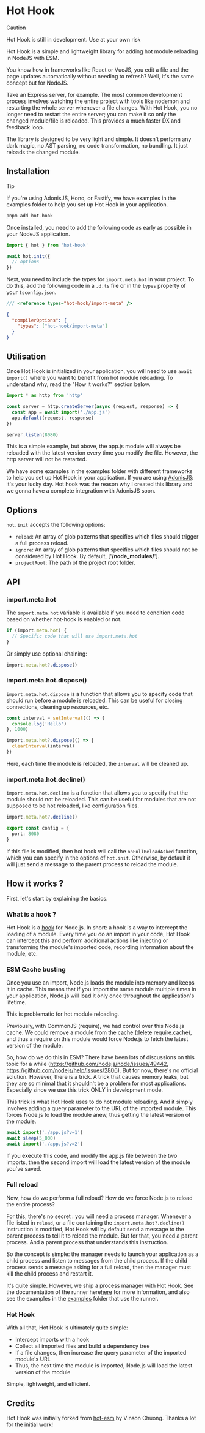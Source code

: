 # Hot Hook

> [!CAUTION]
> Hot Hook is still in development. Use at your own risk

Hot Hook is a simple and lightweight library for adding hot module reloading in NodeJS with ESM.

You know how in frameworks like React or VueJS, you edit a file and the page updates automatically without needing to refresh? Well, it's the same concept but for NodeJS.

Take an Express server, for example. The most common development process involves watching the entire project with tools like nodemon and restarting the whole server whenever a file changes. With Hot Hook, you no longer need to restart the entire server; you can make it so only the changed module/file is reloaded. This provides a much faster DX and feedback loop.

The library is designed to be very light and simple. It doesn't perform any dark magic, no AST parsing, no code transformation, no bundling. It just reloads the changed module. 

## Installation

> [!TIP]
> If you're using AdonisJS, Hono, or Fastify, we have examples in the examples folder to help you set up Hot Hook in your application.

```bash
pnpm add hot-hook
```

Once installed, you need to add the following code as early as possible in your NodeJS application.

```ts
import { hot } from 'hot-hook'

await hot.init({
  // options
})
```

Next, you need to include the types for `import.meta.hot` in your project. To do this, add the following code in a `.d.ts` file or in the `types` property of your `tsconfig.json`.

```ts
/// <reference types="hot-hook/import-meta" />
```

```json
{
  "compilerOptions": {
    "types": ["hot-hook/import-meta"]
  }
}
```

## Utilisation

Once Hot Hook is initialized in your application, you will need to use `await import()` where you want to benefit from hot module reloading. To understand why, read the "How it works?" section below.

```ts
import * as http from 'http'

const server = http.createServer(async (request, response) => {
  const app = await import('./app.js')
  app.default(request, response)
})

server.listen(8080)
```

This is a simple example, but above, the app.js module will always be reloaded with the latest version every time you modify the file. However, the http server will not be restarted.

We have some examples in the examples folder with different frameworks to help you set up Hot Hook in your application. If you are using [AdonisJS](https://adonisjs.com/): it's your lucky day. Hot hook was the reason why I created this library and we gonna have a complete integration with AdonisJS soon.

## Options

`hot.init` accepts the following options:

- `reload`: An array of glob patterns that specifies which files should trigger a full process reload.
- `ignore`: An array of glob patterns that specifies which files should not be considered by Hot Hook. By default, ['**/node_modules/**'].
- `projectRoot`: The path of the project root folder.

## API

### import.meta.hot

The `import.meta.hot` variable is available if you need to condition code based on whether hot-hook is enabled or not.

```ts
if (import.meta.hot) {
  // Specific code that will use import.meta.hot
}
```

Or simply use optional chaining:

```ts
import.meta.hot?.dispose()
```

### import.meta.hot.dispose()

`import.meta.hot.dispose` is a function that allows you to specify code that should run before a module is reloaded. This can be useful for closing connections, cleaning up resources, etc.

```ts
const interval = setInterval(() => {
  console.log('Hello')
}, 1000)

import.meta.hot?.dispose(() => {
  clearInterval(interval)
})
```

Here, each time the module is reloaded, the `interval` will be cleaned up.

### import.meta.hot.decline()

`import.meta.hot.decline` is a function that allows you to specify that the module should not be reloaded. This can be useful for modules that are not supposed to be hot reloaded, like configuration files.

```ts
import.meta.hot?.decline()

export const config = {
  port: 8080
}
```

If this file is modified, then hot hook will call the `onFullReloadAsked` function, which you can specify in the options of `hot.init`. Otherwise, by default it will just send a message to the parent process to reload the module.

## How it works ?

First, let's start by explaining the basics.

### What is a hook ? 

Hot Hook is a [hook](https://nodejs.org/api/module.html#customization-hooks) for Node.js. In short: a hook is a way to intercept the loading of a module. Every time you do an import in your code, Hot Hook can intercept this and perform additional actions like injecting or transforming the module's imported code, recording information about the module, etc.

### ESM Cache busting

Once you use an import, Node.js loads the module into memory and keeps it in cache. This means that if you import the same module multiple times in your application, Node.js will load it only once throughout the application's lifetime.

This is problematic for hot module reloading.

Previously, with CommonJS (require), we had control over this Node.js cache. We could remove a module from the cache (delete require.cache), and thus a require on this module would force Node.js to fetch the latest version of the module.

So, how do we do this in ESM? There have been lots of discussions on this topic for a while (https://github.com/nodejs/node/issues/49442, https://github.com/nodejs/help/issues/2806). But for now, there's no official solution. However, there is a trick. A trick that causes memory leaks, but they are so minimal that it shouldn't be a problem for most applications. Especially since we use this trick ONLY in development mode.

This trick is what Hot Hook uses to do hot module reloading. And it simply involves adding a query parameter to the URL of the imported module. This forces Node.js to load the module anew, thus getting the latest version of the module.

```ts
await import('./app.js?v=1')
await sleep(5_000)
await import('./app.js?v=2')
```

If you execute this code, and modify the app.js file between the two imports, then the second import will load the latest version of the module you've saved.

### Full reload

Now, how do we perform a full reload? How do we force Node.js to reload the entire process?

For this, there's no secret : you will need a process manager. Whenever a file listed in `reload`, or a file containing the `import.meta.hot?.decline()` instruction is modified, Hot Hook will by default send a message to the parent process to tell it to reload the module. But for that, you need a parent process. And a parent process that understands this instruction.

So the concept is simple: the manager needs to launch your application as a child process and listen to messages from the child process. If the child process sends a message asking for a full reload, then the manager must kill the child process and restart it.

It's quite simple. However, we ship a process manager with Hot Hook. See the documentation of the runner here[here](./packages/runner/) for more information, and also see the examples in the [examples](./examples/) folder that use the runner.

### Hot Hook

With all that, Hot Hook is ultimately quite simple:

- Intercept imports with a hook
- Collect all imported files and build a dependency tree
- If a file changes, then increase the query parameter of the imported module's URL
- Thus, the next time the module is imported, Node.js will load the latest version of the module

Simple, lightweight, and efficient.

## Credits

Hot Hook was initially forked from [hot-esm](https://github.com/vinsonchuong/hot-esm) by Vinson Chuong. Thanks a lot for the initial work!
